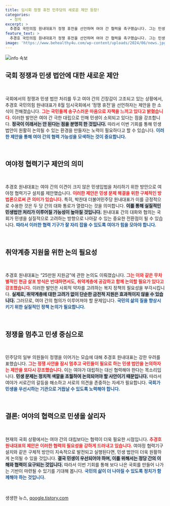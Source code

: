 ```yaml
---
title: 임시회 정쟁 휴전 민주당의 새로운 제안 등장!
categories:
  - 정치
excerpt: >
  추경호 국민의힘 원내대표가 정쟁 휴전을 선언하며 여야 간 협력을 촉구했습니다. 그는 민생법안과 취약계층 지원을 강조하며, 야당의 정쟁 지속을 비판했습니다. 국회의 협력 기구 설치에 대해 환영 의사를 밝혔습니다. 궁극적으로 민생을 우선시하는 국회를 목표로 하고 있습니다.
feature_text: >
  추경호 국민의힘 원내대표가 정쟁 휴전을 선언하며 여야 간 협력을 촉구했습니다. 그는 민생법안과 취약계층 지원을 강조하며, 야당의 정쟁 지속을 비판했습니다. 국회의 협력 기구 설치에 대해 환영 의사를 밝혔습니다. 궁극적으로 민생을 우선시하는 국회를 목표로 하고 있습니다.
image: 'https://www.behealthy4u.com/wp-content/uploads/2024/06/news.jpg'
---
```


<p><img src="https://www.behealthy4u.com/wp-content/uploads/2024/06/news.jpg" alt="info 속보" /></p>

<h2 data-ke-size="size26">국회 정쟁과 민생 법안에 대한 새로운 제안</h2>

<p data-ke-size="size16">&nbsp;</p> 

<p>국회에서의 정쟁과 민생 법안 처리를 두고 여야 간의 긴장감이 고조되고 있는 상황에서, 추경호 국민의힘 원내대표가 8월 임시국회에서 ‘정쟁 휴전’을 선언하자는 제안을 한 소식이 전해졌습니다. <b><span style="color: #ee2323;">그는 국민들께 송구스러운 마음으로 자책을 느끼고 있다고 밝혔습니다.</span></b> 이러한 발언은 여야 간 극한 대립으로 인해 민생이 소외되고 있다는 점을 강조합니다. <b><span style="background-color: #21538527;">정국이 이래서는 안 된다는 점을 분명히 한 것입니다.</span></b> 따라서 이번 기회를 통해 민생 법안이 원활히 논의될 수 있는 환경을 만들자는 노력이 필요하다고 할 수 있습니다. <b><span style="color: #1a5490;">이러한 제안을 통해 여야 간의 협력 가능성을 모색하는 것이 중요합니다.</span></b></p>

<p data-ke-size="size16">&nbsp;</p>

<h2 data-ke-size="size26">여야정 협력기구 제안의 의미</h2>

<p data-ke-size="size16">&nbsp;</p> 

<p>추경호 원내대표는 여야 간의 이견이 크지 않은 민생입법을 처리하기 위한 방안으로 여야정 협력기구 설치를 제안했습니다. <b><span style="color: #ee2323;">이러한 제안은 민생 문제 해결을 위한 구체적인 방법론으로써 큰 의미가 있습니다.</span></b> 특히, 박찬대 더불어민주당 원내대표가 이를 긍정적으로 수용한 것은 두 당 간의 대화 통로가 열렸다는 것을 의미합니다. <b><span style="background-color: #21538527;">이를 통해 실질적인 민생법안 처리가 이루어질 가능성이 높아질 것입니다.</span></b> 원내대표 간의 대화와 협의는 국회가 민생을 실질적으로 고려하는 방향으로 나아갈 수 있는 중요한 전환점이 될 수 있습니다. <b><span style="color: #1a5490;">따라서 이러한 협력 기구가 잘 자리 잡을 수 있도록 여야가 힘을 모아야 합니다.</span></b> </p>

<p data-ke-size="size16">&nbsp;</p>

<h2 data-ke-size="size26">취약계층 지원을 위한 논의 필요성</h2>

<p data-ke-size="size16">&nbsp;</p>

<p>추경호 원내대표는 “25만원 지원금”에 관한 논의도 이뤄졌습니다. <b><span style="color: #ee2323;">그는 이와 같은 무차별적인 현금 살포 방식은 반대하면서도, 취약계층에 공감하고 함께 논의할 필요가 있다고 강조했습니다.</span></b> 이러한 발언은 사회적 약자를 고려하는 복지 정책의 필요성을 부각시킵니다. <b><span style="background-color: #21538527;">실제로, 취약계층에 대한 고려가 없이 단순한 금전적 지원은 효과적이지 않을 수 있습니다.</span></b> 그러므로, 여야 간의 협의가 이루어져야 할 문제입니다. <b><span style="color: #1a5490;">국민의 삶의 질을 향상시키기 위한 실질적인 정책 논의가 필요합니다.</span></b></p>

<p data-ke-size="size16">&nbsp;</p>

<h2 data-ke-size="size26">정쟁을 멈추고 민생 중심으로</h2>

<p data-ke-size="size16">&nbsp;</p>

<p>민주당의 일부 의원들이 정쟁을 이어가는 모습에 대해 추경호 원내대표는 강한 우려를 표했습니다. <b><span style="color: #ee2323;">그는 정쟁 사안을 잠시 멈추고 국민들이 필요로 하는 민생 법안을 논의하자는 제안을 또다시 강조했습니다.</span></b> 이는 여야가 대립하는 대신 협력해야 한다는 목소리입니다. <b><span style="background-color: #21538527;">민생 문제는 정치적 색깔을 초월하여 논의되어야 할 사안이기 때문입니다.</span></b> 따라서 여야가 서로간의 갈등을 해소하고 서로의 의견을 존중하는 자세가 필요합니다. <b><span style="color: #1a5490;">국회가 민생을 우선시하는 기관으로 거듭날 수 있도록 노력해야 합니다.</span></b></p>

<p data-ke-size="size16">&nbsp;</p>

<h2 data-ke-size="size26">결론: 여야의 협력으로 민생을 살리자</h2>

<p data-ke-size="size16">&nbsp;</p>

<p>현재의 국회 상황에서는 여야 간의 대립보다는 협력이 더욱 필요한 시점입니다. <b><span style="color: #ee2323;">추경호 원내대표의 제안은 이러한 협력의 필요성을 강하게 드러내고 있습니다.</span></b> 여야정 협력기구 설치와 같은 구체적 방안이 지속적으로 발전되고 실행된다면, 민생 법안이 더욱 원활하게 논의될 수 있을 것입니다. <b><span style="background-color: #21538527;">결국 민생이 우선되어야 하며, 이를 위해서는 정당 간의 이해와 협력이 요구되는 것입니다.</span></b> 따라서 이번 기회를 통해 보다 나은 국회를 만들어 나가는 기반이 마련될 수 있기를 기대해 봅니다. <b><span style="color: #1a5490;">국민의 삶이 더 나아질 수 있도록 정치가 함께해야 하는 것입니다.</span></b></p>

<p data-ke-size="size16">&nbsp;</p>
생생한 뉴스, <a href="https://qoogle.tistory.com" rel="dofollow">qoogle.tistory.com</a>



